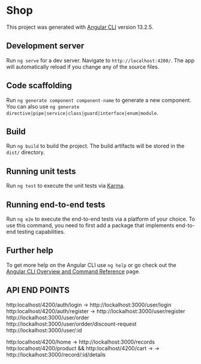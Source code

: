 # Shop

This project was generated with [Angular CLI](https://github.com/angular/angular-cli) version 13.2.5.

## Development server

Run `ng serve` for a dev server. Navigate to `http://localhost:4200/`. The app will automatically reload if you change any of the source files.

## Code scaffolding

Run `ng generate component component-name` to generate a new component. You can also use `ng generate directive|pipe|service|class|guard|interface|enum|module`.

## Build

Run `ng build` to build the project. The build artifacts will be stored in the `dist/` directory.

## Running unit tests

Run `ng test` to execute the unit tests via [Karma](https://karma-runner.github.io).

## Running end-to-end tests

Run `ng e2e` to execute the end-to-end tests via a platform of your choice. To use this command, you need to first add a package that implements end-to-end testing capabilities.

## Further help

To get more help on the Angular CLI use `ng help` or go check out the [Angular CLI Overview and Command Reference](https://angular.io/cli) page.


## API END POINTS

http:localhost/4200/auth/login -> http://lockalhost:3000/user/login
http:localhost/4200/auth/register -> http://lockalhost:3000/user/register
http://lockalhost:3000/user/order
http://lockalhost:3000/user/ordder/discount-request
http://lockalhost:3000/user/:id

http:localhost/4200/home -> http://lockalhost:3000/records
http:localhost/4200/product && http:localhost/4200/cart -> -> http://lockalhost:3000/record/:id/details

